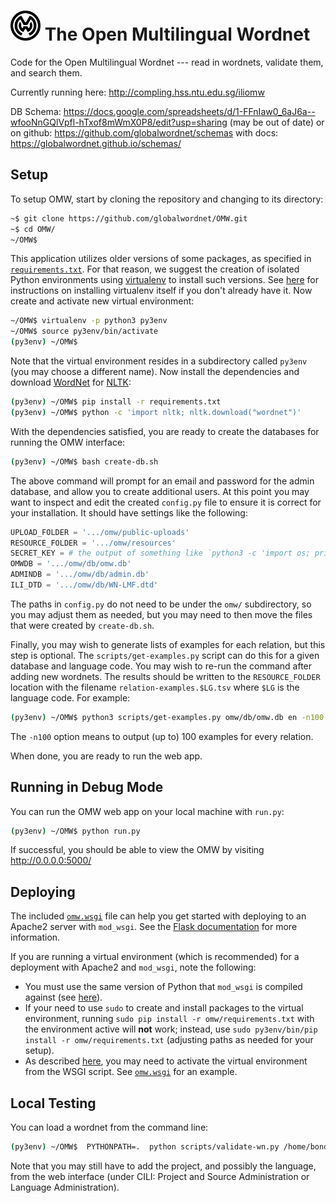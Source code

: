 # <img src="omw/static/omw-logo.svg" width="48" height="48" alt="OMW logo" /> The Open Multilingual Wordnet

Code for the Open Multilingual Wordnet ---
read in wordnets, validate them, and search them.

Currently running here: http://compling.hss.ntu.edu.sg/iliomw


DB Schema:
https://docs.google.com/spreadsheets/d/1-FFnIaw0_6aJ6a--wfooNnGQlVpfl-hTxof8mWmX0P8/edit?usp=sharing
(may be out of date) or on github: https://github.com/globalwordnet/schemas with docs: https://globalwordnet.github.io/schemas/


## Setup

To setup OMW, start by cloning the repository and changing to its directory:

```bash
~$ git clone https://github.com/globalwordnet/OMW.git
~$ cd OMW/
~/OMW$
```

This application utilizes older versions of some packages, as specified in [`requirements.txt`](requirements.txt).
For that reason, we suggest the creation of isolated Python environments using [virtualenv](https://virtualenv.pypa.io) to install such versions.
See [here](https://virtualenv.pypa.io/en/latest/installation/) for instructions on installing virtualenv itself if you don't already have it.
Now create and activate new virtual environment:

```bash
~/OMW$ virtualenv -p python3 py3env
~/OMW$ source py3env/bin/activate
(py3env) ~/OMW$
```

Note that the virtual environment resides in a subdirectory called `py3env` (you may choose a different name).
Now install the dependencies and download [WordNet](https://wordnet.princeton.edu/) for [NLTK](http://www.nltk.org/):

```bash
(py3env) ~/OMW$ pip install -r requirements.txt
(py3env) ~/OMW$ python -c 'import nltk; nltk.download("wordnet")'
```

With the dependencies satisfied, you are ready to create the databases for running the OMW interface:

``` bash
(py3env) ~/OMW$ bash create-db.sh
```

The above command will prompt for an email and password for the admin database, and allow you to create additional users.
At this point you may want to inspect and edit the created `config.py` file to ensure it is correct for your installation.
It should have settings like the following:

``` python
UPLOAD_FOLDER = '.../omw/public-uploads'
RESOURCE_FOLDER = '.../omw/resources'
SECRET_KEY = # the output of something like `python3 -c 'import os; print(os.urandom(24))'`
OMWDB = '.../omw/db/omw.db'
ADMINDB = '.../omw/db/admin.db'
ILI_DTD = '.../omw/db/WN-LMF.dtd'
```

The paths in `config.py` do not need to be under the `omw/` subdirectory, so you may adjust them as needed, but you may need to then move the files that were created by `create-db.sh`.

Finally, you may wish to generate lists of examples for each relation, but this step is optional. The `scripts/get-examples.py` script can do this for a given database and language code. You may wish to re-run the command after adding new wordnets. The results should be written to the `RESOURCE_FOLDER` location with the filename `relation-examples.$LG.tsv` where `$LG` is the language code. For example:

``` bash
(py3env) ~/OMW$ python3 scripts/get-examples.py omw/db/omw.db en -n100 > omw/resources/relation-examples.en.tsv
```

The `-n100` option means to output (up to) 100 examples for every relation.

When done, you are ready to run the web app.

## Running in Debug Mode

You can run the OMW web app on your local machine with `run.py`:

``` bash
(py3env) ~/OMW$ python run.py
```

If successful, you should be able to view the OMW by visiting http://0.0.0.0:5000/

## Deploying

The included [`omw.wsgi`](omw.wsgi) file can help you get started with deploying to an Apache2 server with `mod_wsgi`.
See the [Flask documentation](http://flask.pocoo.org/docs/1.0/deploying/mod_wsgi/) for more information.

If you are running a virtual environment (which is recommended) for a deployment with Apache2 and `mod_wsgi`, note the following:

* You must use the same version of Python that `mod_wsgi` is compiled against (see [here](https://modwsgi.readthedocs.io/en/develop/user-guides/virtual-environments.html#virtual-environment-and-python-version)).
* If your need to use `sudo` to create and install packages to the virtual environment, running `sudo pip install -r omw/requirements.txt` with the environment active will **not** work; instead, use `sudo py3env/bin/pip install -r omw/requirements.txt` (adjusting paths as needed for your setup).
* As described [here](https://modwsgi.readthedocs.io/en/develop/user-guides/virtual-environments.html#daemon-mode-multiple-applications), you may need to activate the virtual environment from the WSGI script. See [`omw.wsgi`](omw.wsgi) for an example.

## Local Testing

You can load a wordnet from the command line:

``` bash
(py3env) ~/OMW$  PYTHONPATH=.  python scripts/validate-wn.py /home/bond/work/omw/jpn/jpn.xml 
```

Note that you may still have to add the project, and possibly the language, from the web interface (under CILI: Project and Source Administration or Language Administration).
